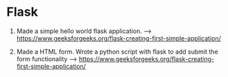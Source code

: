 # Flask

1. Made a simple hello world flask application. --> https://www.geeksforgeeks.org/flask-creating-first-simple-application/

2. Made a HTML form. Wrote a python script with flask to add submit the form functionality --> https://www.geeksforgeeks.org/flask-creating-first-simple-application/

